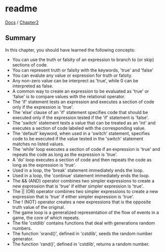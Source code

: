 # readme

[Docs](https://github.com/PiSaucer/book-c-plus-plus/tree/569357054614b69475a73eff46aae33d4998bc5a/docs/README.md) / [Chapter2](https://github.com/PiSaucer/book-c-plus-plus/tree/569357054614b69475a73eff46aae33d4998bc5a/docs/Chapter2/README.md)

## Summary

In this chapter, you should have learned the following concepts:

* You can use the truth or falsity of an expression to branch to \(or skip\) sections of code.
* You can represent truth or falsity with the keywords, 'true' and 'false'
* You can evalute any value or expression for truth or falsity.
* Any non-zero value can be interprect as 'true', while 0 can be interpreted as false.
* A common way to create an expression to be evaluated as 'true' or 'false' is to compare values with the relational operator.
* The 'if' statement tests an expression and executes a section of code only if the expression is 'true'.
* The 'else' clause of an 'if' statement specifies code that should be executed only if the expression tested if the 'if' statement is 'false'.
* The 'switch' statement tests a value that can be treated as an 'int' and executes a section of code labeled with the corresponding value.
* The 'default' keyword, when used in a 'switch' statement, specifies code to be executed if the value tested in the 'switch' statement matches no listed values.
* The 'while' loop executes a section of code if an expression is 'true' and repeats the code as long as the expression is 'true'.
* A 'do' loop executes a section of code and then repeats the code as long as the expression is 'true'.
* Used in a loop, the 'break' statement immediately ends the loop.
* Used in a loop, the 'continue' statement immediately ends the loop.
* The && \(AND\) operator combines two simpler expressions to create a new expression that is 'true' if either simpler expression is 'true'.
* The \|\| \(OR\) operator combines two simpler expressions to create a new expression that is 'true' if either simpler expression is 'true'.
* The ! \(NOT\) operator creates a new expressions that is the opposite truth value of the original.
* The game loop is a generalized representation of the flow of events in a game, the core of which repeats. 
* The file 'cstdlib' contains functions that deal with generations random numbers.
* The function 'srand\(\)', defined in 'cstdlib', seeds the random number generator.
* The function 'rand\(\)', defined in 'cstdlib', returns a random number.

